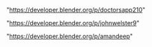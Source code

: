"https://developer.blender.org/p/doctorsapp210"

"https://developer.blender.org/p/johnwelster9"

"https://developer.blender.org/p/amandeep"

